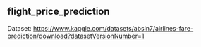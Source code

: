 ## flight_price_prediction
Dataset: https://www.kaggle.com/datasets/absin7/airlines-fare-prediction/download?datasetVersionNumber=1
